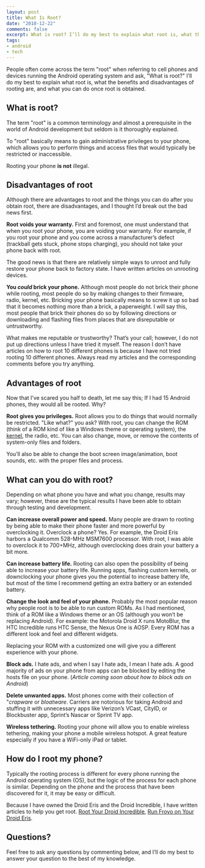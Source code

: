 ```yaml
---
layout: post
title: What Is Root?
date: "2010-12-22"
comments: false
excerpt: What is root? I’ll do my best to explain what root is, what the benefits and disadvantages of rooting are, and what you can do once root is obtained.
tags:
- android
- tech
---
```


People often come across the term "root" when referring to cell phones and devices running the Android operating system and ask, "What is root?" I’ll do my best to explain what root is, what the benefits and disadvantages of rooting are, and what you can do once root is obtained.

## What is root?

The term "root" is a common terminology and almost a prerequisite in the world of Android development but seldom is it thoroughly explained.

To "root" basically means to gain administrative privileges to your phone, which allows you to perform things and access files that would typically be restricted or inaccessible.

Rooting your phone **is not** illegal.

## Disadvantages of root

Although there are advantages to root and the things you can do after you obtain root, there are disadvantages, and I thought I’d break out the bad news first.

**Root voids your warranty.** First and foremost, one must understand that when you root your phone, you are voiding your warranty. For example, if you root your phone and you come across a manufacturer’s defect (trackball gets stuck, phone stops charging), you should not take your phone back with root.

The good news is that there are relatively simple ways to unroot and fully restore your phone back to factory state. I have written articles on unrooting devices.

**You *could* brick your phone.** Although most people do not brick their phone while rooting, most people do so by making changes to their firmware, radio, kernel, etc. Bricking your phone basically means to screw it up so bad that it becomes nothing more than a brick, a paperweight. I will say this, most people that brick their phones do so by following directions or downloading and flashing files from places that are disreputable or untrustworthy.

What makes me reputable or trustworthy? That’s your call; however, I do not put up directions unless I have tried it myself. The reason I don’t have articles on how to root 10 different phones is because I have not tried rooting 10 different phones. Always read my articles and the corresponding comments before you try anything.

## Advantages of root

Now that I’ve scared you half to death, let me say this; If I had 15 Android phones, they would all be rooted. Why?

**Root gives you privileges.** Root allows you to do things that would normally be restricted. "Like what?" you ask? With root, you can change the ROM (think of a ROM kind of like a Windows theme or operating system), the [kernel](http://en.wikipedia.org/wiki/Kernel_%28computing%29), the radio, etc. You can also change, move, or remove the contents of system-only files and folders.

You’ll also be able to change the boot screen image/animation, boot sounds, etc. with the proper files and process.

## What can you do with root?

Depending on what phone you have and what you change, results may vary; however, these are the typical results I have been able to obtain through testing and development.

**Can increase overall power and speed.** Many people are drawn to rooting by being able to make their phone faster and more powerful by overclocking it. Overclock a phone? Yes. For example, the Droid Eris harbors a Qualcomm 528-MHz MSM7600 processor. With root, I was able to overclock it to 700+MHz, although overclocking does drain your battery a bit more.

**Can increase battery life.** Rooting can also open the possibility of being able to increase your battery life. Running apps, flashing custom kernels, or downclocking your phone gives you the potential to increase battery life, but most of the time I recommend getting an extra battery or an extended battery.

**Change the look and feel of your phone.** Probably the most popular reason why people root is to be able to run custom ROMs. As I had mentioned, think of a ROM like a Windows theme or an OS (although you won’t be replacing Android). For example: the Motorola Droid X runs MotoBlur, the HTC Incredible runs HTC Sense, the Nexus One is AOSP. Every ROM has a different look and feel and different widgets.

Replacing your ROM with a customized one will give you a different experience with your phone.

**Block ads.** I hate ads, and when I say I hate ads, I mean I hate ads. A good majority of ads on your phone from apps can be blocked by editing the hosts file on your phone. (*Article coming soon about how to block ads on Android*)

**Delete unwanted apps.** Most phones come with their collection of "*crapware* or *bloatware*. Carriers are notorious for taking Android and stuffing it with unnecessary apps like Verizon’s VCast, CityID, or Blockbuster app, Sprint’s Nascar or Sprint TV app.

**Wireless tethering.** Rooting your phone will allow you to enable wireless tethering, making your phone a mobile wireless hotspot. A great feature especially if you have a WiFi-only iPad or tablet.

## How do I root my phone?

Typically the rooting process is different for every phone running the Android operating system (OS), but the logic of the process for each phone is similar. Depending on the phone and the process that have been discovered for it, it may be easy or difficult.

Because I have owned the Droid Eris and the Droid Incredible, I have written articles to help you get root. [Root Your Droid Incredible](/blog/root-your-droid-incredible/), [Run Froyo on Your Droid Eris](/blog/run-froyo-android-2-2-on-your-droid-eris/).

## Questions?

Feel free to ask any questions by commenting below, and I’ll do my best to answer your question to the best of my knowledge.